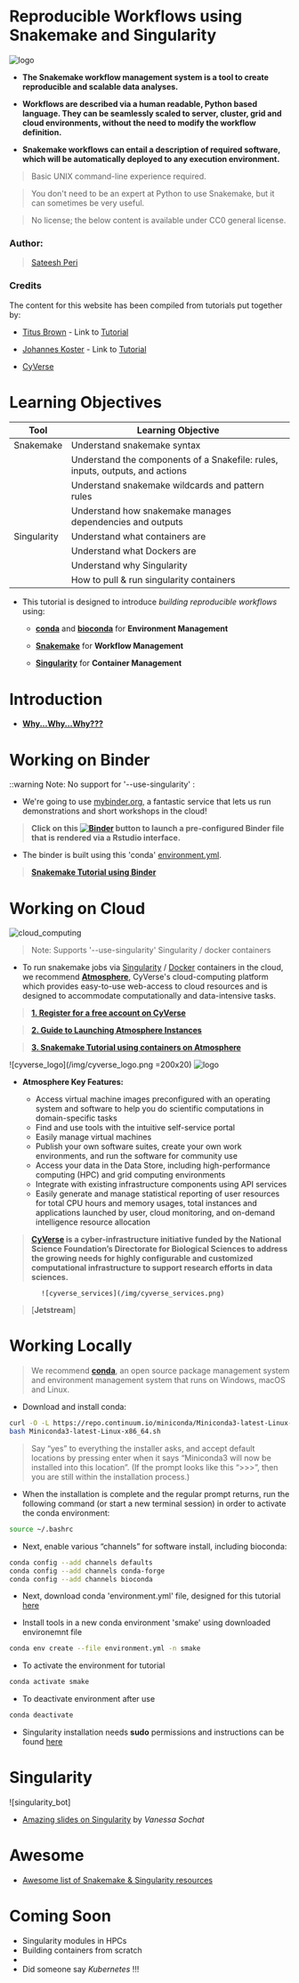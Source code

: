 Reproducible Workflows using Snakemake and Singularity
===
![logo](/img/tutorial_logo.png)

- **The Snakemake workflow management system is a tool to create reproducible and scalable data analyses.**

- **Workflows are described via a human readable, Python based language. They can be seamlessly scaled to server, cluster, grid and cloud environments, without the need to modify the workflow definition.**

- **Snakemake workflows can entail a description of required software, which will be automatically deployed to any execution environment.**

> Basic UNIX command-line experience required.

> You don't need to be an expert at Python to use Snakemake, but it can sometimes be very useful.

> No license; the below content is available under CC0 general license.

### Author:
> [Sateesh Peri](https://twitter.com/perisateesh)

### Credits
The content for this website has been compiled from tutorials put together by:

+ [Titus Brown](https://twitter.com/ctitusbrown) - Link to [Tutorial](https://github.com/ctb/2019-snakemake-ucdavis)

+ [Johannes Koster](https://twitter.com/johanneskoester) - Link to [Tutorial](https://snakemake.readthedocs.io/en/stable/tutorial/tutorial.html)

+ [CyVerse](https://www.cyverse.org/about)

# Learning Objectives

| Tool		  | Learning Objective |
| ---------	  | ------------------ |
| Snakemake   | Understand snakemake syntax |
|		 	  | Understand the components of a Snakefile: rules, inputs, outputs, and actions |
|			  | Understand snakemake wildcards and pattern rules |
|			  | Understand how snakemake manages dependencies and outputs |
| Singularity | Understand what containers are |
|			  | Understand what Dockers are |
|		 	  | Understand why Singularity |
|			  | How to pull & run singularity containers |

- This tutorial is designed to introduce *building reproducible workflows* using:
	+ [**conda**](https://conda.io/en/latest/) and [**bioconda**](https://bioconda.github.io/) for **Environment Management**

	+ [**Snakemake**](https://snakemake.readthedocs.io/en/stable/) for **Workflow Management**

	+ [**Singularity**](https://www.sylabs.io/docs/) for **Container Management**

# Introduction

- [**Why...Why...Why???**](https://snakemake2019.readthedocs.io/en/latest/introduction.html)

# Working on Binder

::warning
Note:  No support for '--use-singularity'
:

- We're going to use [mybinder.org](https://mybinder.org/), a fantastic service that lets us run demonstrations and short workshops in the cloud! 

> **Click on this [![Binder](https://mybinder.org/badge_logo.svg)](https://mybinder.org/v2/gh/sateeshperi/snakemake2019.git/binder?urlpath=rstudio) button to launch a pre-configured Binder file that is rendered via a Rstudio interface.**

- The binder is built using this 'conda' [environment.yml](https://github.com/sateeshperi/snakemake2019/blob/master/binder/environment.yml).

> [**Snakemake Tutorial using Binder**](https://snakemake2019.readthedocs.io/en/latest/basic_tutorial.html)

# Working on Cloud

![cloud_computing](/img/cloud_computing.png)

> Note: Supports '--use-singularity' Singularity / docker containers

- To run snakemake jobs via [Singularity](https://singularity-hub.org/) / [Docker](https://hub.docker.com/) containers in the cloud, we recommend [**Atmosphere**](https://www.cyverse.org/atmosphere), CyVerse's cloud-computing platform which provides easy-to-use web-access to cloud resources and is designed to accommodate computationally and data-intensive tasks.

> [**1. Register for a free account on CyVerse**](https://user.cyverse.org/register)

> [**2. Guide to Launching Atmosphere Instances**](https://snakemake2019.readthedocs.io/en/latest/Atmosphere_Cloud.html)

> [**3. Snakemake Tutorial using containers on Atmosphere**](https://snakemake2019.readthedocs.io/en/latest/container_tutorial.html)

![cyverse_logo](/img/cyverse_logo.png =200x20) ![logo](/img/atmosphere_icon.png)

- **Atmosphere Key Features:** 

	+ Access virtual machine images preconfigured with an operating system and software to help you do scientific computations in domain-specific tasks
	+ Find and use tools with the intuitive self-service portal
	+ Easily manage virtual machines
	+ Publish your own software suites, create your own work environments, and run the software for community use
	+ Access your data in the Data Store, including high-performance computing (HPC) and grid computing environments
	+ Integrate with existing infrastructure components using API services
	+ Easily generate and manage statistical reporting of user resources for total CPU hours and memory usages, total instances and applications launched by user, cloud monitoring, and on-demand intelligence resource allocation

> **[**CyVerse**](https://www.cyverse.org/about) is a cyber-infrastructure initiative funded by the National Science Foundation’s Directorate for Biological Sciences to address the growing needs for highly configurable and customized computational infrastructure to support research efforts in data sciences.**

			![cyverse_services](/img/cyverse_services.png)

> [**Jetstream**]



# Working Locally

> We recommend [**conda**](https://conda.io/en/latest/), an open source package management system and environment management system that runs on Windows, macOS and Linux.

- Download and install conda:

```bash
curl -O -L https://repo.continuum.io/miniconda/Miniconda3-latest-Linux-x86_64.sh
bash Miniconda3-latest-Linux-x86_64.sh
```
> Say “yes” to everything the installer asks, and accept default locations by pressing enter when it says “Miniconda3 will now be installed into this location”. (If the prompt looks like this “>>>”, then you are still within the installation process.)

- When the installation is complete and the regular prompt returns, run the following command (or start a new terminal session) in order to activate the conda environment:

```bash
source ~/.bashrc
```
- Next, enable various “channels” for software install, including bioconda:

```bash
conda config --add channels defaults
conda config --add channels conda-forge
conda config --add channels bioconda
```

- Next, download conda 'environment.yml' file, designed for this tutorial [here](https://github.com/sateeshperi/snakemake2019/blob/master/binder/environment.yml)

- Install tools in a new conda environment 'smake' using downloaded environemnt file

```bash
conda env create --file environment.yml -n smake
```

- To activate the environment for tutorial
```bash
conda activate smake
```

- To deactivate environment after use
```bash
conda deactivate
```

- Singularity installation needs **sudo** permissions and instructions can be found [here](https://www.sylabs.io/guides/3.0/user-guide/installation.html#installation)

# Singularity

![singularity_bot]
- [Amazing slides on Singularity](https://docs.google.com/presentation/d/14-iKKUpGJC_1qpVFVUyUaitc8xFSw9Rp3v_UE9IGgjM/pub?start=false&loop=false&delayms=3000#slide=id.g1c1cec989b_0_154) by *Vanessa Sochat*

# Awesome

+ [Awesome list of Snakemake & Singularity resources](https://snakemake2019.readthedocs.io/en/latest/awesome.html)

# Coming Soon

+ Singularity modules in HPCs
+ Building containers from scratch
+
+ Did someone say *Kubernetes* !!!